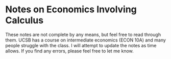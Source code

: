 # Notes on Economics Involving Calculus

These notes are not complete by any means, but feel free to read through them. UCSB has a course on intermediate economics (ECON 10A) and many people struggle with the class. I will attempt to update the notes as time allows. If you find any errors, please feel free to let me know. 
